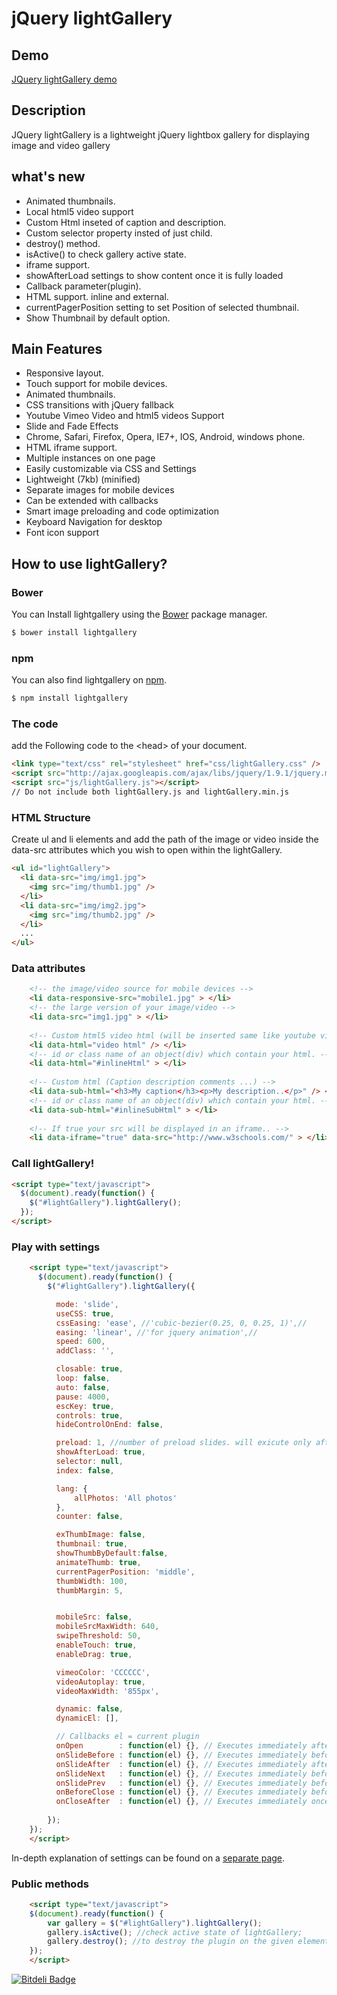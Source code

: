 jQuery lightGallery
=============


Demo
----------------
[JQuery lightGallery demo](http://sachinchoolur.github.io/lightGallery/)

Description
----------------
JQuery lightGallery is a lightweight jQuery lightbox gallery for displaying image and video gallery

what's new
----------------
+   Animated thumbnails.
+   Local html5 video support 
+   Custom Html inseted of caption and description.
+   Custom selector property insted of just child.
+   destroy() method.
+   isActive() to check gallery active state.
+   iframe support.
+   showAfterLoad settings to show content once it is fully loaded
+   Callback parameter(plugin).
+   HTML support. inline and external.
+   currentPagerPosition setting to set Position of selected thumbnail.
+   Show Thumbnail by default option.

Main Features
----------------


+    Responsive layout.
+    Touch support for mobile devices.
+    Animated thumbnails.
+    CSS transitions with jQuery fallback
+    Youtube Vimeo Video and html5 videos Support
+    Slide and Fade Effects
+    Chrome, Safari, Firefox, Opera, IE7+, IOS, Android, windows phone.
+    HTML iframe support.
+    Multiple instances on one page
+    Easily customizable via CSS and Settings
+    Lightweight (7kb) (minified)
+    Separate images for mobile devices
+    Can be extended with callbacks
+    Smart image preloading and code optimization
+    Keyboard Navigation for desktop
+    Font icon support



How to use lightGallery?
--------------------

### Bower

You can Install lightgallery using the [Bower](http://bower.io) package manager.

```sh
$ bower install lightgallery
```

### npm

You can also find lightgallery on [npm](http://npmjs.org).

```sh
$ npm install lightgallery
```

### The code ###
add the Following code to the &lt;head&gt; of your document.
```html
<link type="text/css" rel="stylesheet" href="css/lightGallery.css" />           
<script src="http://ajax.googleapis.com/ajax/libs/jquery/1.9.1/jquery.min.js"></script>
<script src="js/lightGallery.js"></script>
// Do not include both lightGallery.js and lightGallery.min.js
```
### HTML Structure ###
Create ul and li elements and add the path of the image or video inside the data-src attributes which you wish to open within the lightGallery.
```html
<ul id="lightGallery">
  <li data-src="img/img1.jpg">
    <img src="img/thumb1.jpg" />
  </li>
  <li data-src="img/img2.jpg">
    <img src="img/thumb2.jpg" />
  </li>
  ...
</ul>
```
### Data attributes ###
```html
    <!-- the image/video source for mobile devices -->
    <li data-responsive-src="mobile1.jpg" > </li>
    <!-- the large version of your image/video -->
    <li data-src="img1.jpg" > </li>
     
    <!-- Custom html5 video html (will be inserted same like youtube vimeo videos) -->
    <li data-html="video html" /> </li>
    <!-- id or class name of an object(div) which contain your html. -->
    <li data-html="#inlineHtml" > </li>
    
    <!-- Custom html (Caption description comments ...) -->
    <li data-sub-html="<h3>My caption</h3><p>My description..</p>" /> </li>
    <!-- id or class name of an object(div) which contain your html. -->
    <li data-sub-html="#inlineSubHtml" > </li>
     
    <!-- If true your src will be displayed in an iframe.. -->
    <li data-iframe="true" data-src="http://www.w3schools.com/" > </li>
```
### Call lightGallery! ###
```html
<script type="text/javascript">
  $(document).ready(function() {
    $("#lightGallery").lightGallery(); 
  });
</script>
```
### Play with settings ###
```html
    <script type="text/javascript">
      $(document).ready(function() {
        $("#lightGallery").lightGallery({

          mode: 'slide',
          useCSS: true,
          cssEasing: 'ease', //'cubic-bezier(0.25, 0, 0.25, 1)',//
          easing: 'linear', //'for jquery animation',//
          speed: 600,
          addClass: '',

          closable: true,
          loop: false,
          auto: false,
          pause: 4000,
          escKey: true,
          controls: true,
          hideControlOnEnd: false,

          preload: 1, //number of preload slides. will exicute only after the current slide is fully loaded. ex:// you clicked on 4th image and if preload = 1 then 3rd slide and 5th slide will be loaded in the background after the 4th slide is fully loaded.. if preload is 2 then 2nd 3rd 5th 6th slides will be preloaded.. ... ...
          showAfterLoad: true,
          selector: null,
          index: false,

          lang: {
              allPhotos: 'All photos'
          },
          counter: false,

          exThumbImage: false,
          thumbnail: true,
          showThumbByDefault:false,
          animateThumb: true,
          currentPagerPosition: 'middle',
          thumbWidth: 100,
          thumbMargin: 5,


          mobileSrc: false,
          mobileSrcMaxWidth: 640,
          swipeThreshold: 50,
          enableTouch: true,
          enableDrag: true,

          vimeoColor: 'CCCCCC',
          videoAutoplay: true,
          videoMaxWidth: '855px',

          dynamic: false,
          dynamicEl: [],

          // Callbacks el = current plugin
          onOpen        : function(el) {}, // Executes immediately after the gallery is loaded.
          onSlideBefore : function(el) {}, // Executes immediately before each transition.
          onSlideAfter  : function(el) {}, // Executes immediately after each transition.
          onSlideNext   : function(el) {}, // Executes immediately before each "Next" transition.
          onSlidePrev   : function(el) {}, // Executes immediately before each "Prev" transition.
          onBeforeClose : function(el) {}, // Executes immediately before the start of the close process.
          onCloseAfter  : function(el) {}, // Executes immediately once lightGallery is closed.
                
        });
    });
    </script>
```

In-depth explanation of settings can be found on a [separate page](http://sachinchoolur.github.io/lightGallery/settings.html).

### Public methods ###
```html
    <script type="text/javascript">
    $(document).ready(function() {
        var gallery = $("#lightGallery").lightGallery();
        gallery.isActive(); //check active state of lightGallery;
        gallery.destroy(); //to destroy the plugin on the given element.
    });
    </script>
```


[![Bitdeli Badge](https://d2weczhvl823v0.cloudfront.net/sachinchoolur/lightgallery/trend.png)](https://bitdeli.com/free "Bitdeli Badge")

